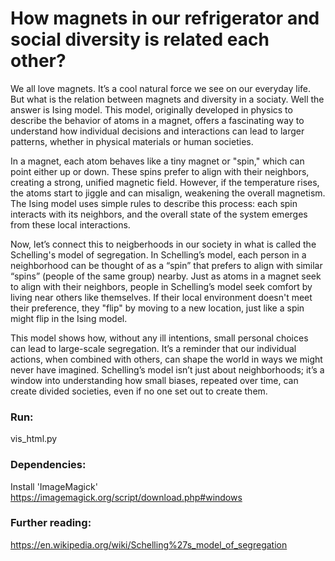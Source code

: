 # How magnets in our refrigerator and social diversity is related each other?

We all love magnets. It’s a cool natural force we see on our everyday life. But what is the relation between magnets and diversity in a sociaty. Well the answer is Ising model.
This model, originally developed in physics to describe the behavior of atoms in a magnet, offers a fascinating way to understand how individual decisions and interactions can lead to larger patterns, whether in physical materials or human societies.

In a magnet, each atom behaves like a tiny magnet or "spin," which can point either up or down. These spins prefer to align with their neighbors, creating a strong, unified magnetic field. However, if the temperature rises, the atoms start to jiggle and can misalign, weakening the overall magnetism. The Ising model uses simple rules to describe this process: each spin interacts with its neighbors, and the overall state of the system emerges from these local interactions.

Now, let’s connect this to neigberhoods in our society in what is called the  Schelling's model of segregation. In Schelling’s model, each person in a neighborhood can be thought of as a “spin” that prefers to align with similar “spins” (people of the same group) nearby. Just as atoms in a magnet seek to align with their neighbors, people in Schelling’s model seek comfort by living near others like themselves. If their local environment doesn't meet their preference, they "flip" by moving to a new location, just like a spin might flip in the Ising model.

This model shows how, without any ill intentions, small personal choices can lead to large-scale segregation. It’s a reminder that our individual actions, when combined with others, can shape the world in ways we might never have imagined. Schelling’s model isn’t just about neighborhoods; it’s a window into understanding how small biases, repeated over time, can create divided societies, even if no one set out to create them.


### Run:
vis_html.py

### Dependencies:
Install 'ImageMagick' https://imagemagick.org/script/download.php#windows  

### Further reading:
https://en.wikipedia.org/wiki/Schelling%27s_model_of_segregation


